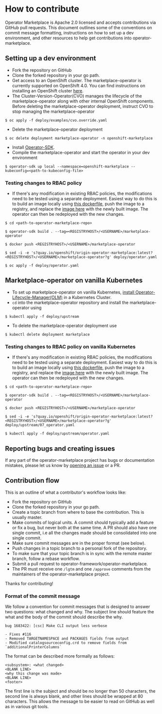 # How to contribute

Operator Marketplace is Apache 2.0 licensed and accepts contributions via GitHub pull requests. This document outlines some of the conventions on commit message formatting, instructions on how to set up a dev environment, and other resources to help get contributions into operator-marketplace.  

## Setting up a dev environment

- Fork the repository on GitHub
- Clone the forked repository in your go path.
- Get access to an OpenShift cluster. The marketplace-operator is currently supported on OpenShift 4.0. You can find instructions on installing an OpenShift cluster [here](https://github.com/openshift/installer).
- The Cluster-Version-Operator(CVO) manages the lifecycle of the marketplace-operator along with other internal OpenShift components. Before deleting the marketplace-operator deployment, instruct CVO to stop managing the marketplace-operator 
```
$ oc apply -f deploy/examples/cvo.override.yaml
``` 
- Delete the marketplace-operator deployment
```
$ oc delete deployment marketplace-operator -n openshift-marketplace
```
- Install [Operator-SDK](https://github.com/operator-framework/operator-sdk).
- Compile the marketplace-operator and start the operator in your dev environment
```
$ operator-sdk up local --namespace=openshift-marketplace --kubeconfig=<path-to-kubeconfig-file>  
```

### Testing changes to RBAC policy
- If there's any modification in existing RBAC policies, the modifications need to be tested using a separate deployment. Easiest way to do this is to build an image locally using [this dockerfile](./Dockerfile), push the image to a registry, and replace the [image here](https://github.com/operator-framework/operator-marketplace/blob/master/deploy/operator.yaml#L23) with the newly built image. The operator can then be redeployed with the new changes.   

```
$ cd <path-to-operator-marketplace-repo>

$ operator-sdk build . --tag=<REGISTRYHOST>/<USERNAME>/marketplace-operator

$ docker push <REGISTRYHOST>/<USERNAME>/marketplace-operator 

$ sed -i -e 's?quay.io/openshift/origin-operator-marketplace:latest?<REGISTRYHOST>/<USERNAME>/marketplace-operator?g' deploy/operator.yaml

$ oc apply -f deploy/operator.yaml
```

## Marketplace-operator on vanilla Kubernetes

- To set up marketplace-operator on vanilla Kubernetes, [install Operator-Lifecycle-Manager(OLM)](https://github.com/operator-framework/operator-lifecycle-manager/blob/master/Documentation/install/install.md) in a Kubernetes Cluster. 
- `cd` into the marketplace-operator repository and install the marketplace-operator using 
```
$ kubectl apply -f deploy/upstream
```
- To delete the marketplace-operator deployment use 
```
$ kubectl delete deployment marketplace
``` 

### Testing changes to RBAC policy on vanilla Kubernetes
- If there's any modification in existing RBAC policies, the modifications need to be tested using a separate deployment. Easiest way to do this is to build an image locally using [this dockerfile](./Dockerfile), push the image to a registry, and replace the [image here](https://github.com/operator-framework/operator-marketplace/blob/master/deploy/upstream/07_operator.yaml#L28) with the newly built image. The operator can then be redeployed with the new changes.

```
$ cd <path-to-operator-marketplace-repo>

$ operator-sdk build . --tag=<REGISTRYHOST>/<USERNAME>/marketplace-operator

$ docker push <REGISTRYHOST>/<USERNAME>/marketplace-operator 

$ sed -i -e 's?quay.io/openshift/origin-operator-marketplace:latest?<REGISTRYHOST>/<USERNAME>/marketplace-operator?g' deploy/upstream/07_operator.yaml

$ kubectl apply -f deploy/upstream/operator.yaml
```

## Reporting bugs and creating issues

If any part of the operator-marketplace project has bugs or documentation mistakes, please let us know by [opening an issue](https://github.com/operator-framework/operator-marketplace/issues/new) or a PR. 

## Contribution flow

This is an outline of what a contributor's workflow looks like:

- Fork the repository on GitHub
- Clone the forked repository in your go path.
- Create a topic branch from where to base the contribution. This is usually master.
- Make commits of logical units. A commit should typically add a feature or fix a bug, but never both at the same time. A PR should also have one single commit, i.e all the changes made should be consolidated into one single commit.  
- Make sure commit messages are in the proper format (see below).
- Push changes in a topic branch to a personal fork of the repository.
- To make sure that your topic branch is in sync with the remote master branch, follow a rebase workflow.
- Submit a pull request to operator-framework/operator-marketplace.
- The PR must receive one `/lgtm` and one `/approve` comments from the maintainers of the operator-marketplace project.

Thanks for contributing!

### Format of the commit message

We follow a convention for commit messages that is designed to answer two
questions: what changed and why. The subject line should feature the what and
the body of the commit should describe the why.

```
bug 1683422: [csc] Make CLI output less verbose

- Fixes #116
- Removed TARGETNAMESPACE and PACKAGES fields from output
- Modified catalogsourceconfig.crd to remove fields from `additionalPrinterColumns`

```

The format can be described more formally as follows:

```
<subsystem>: <what changed>
<BLANK LINE>
<why this change was made>
<BLANK LINE>
<footer>
```

The first line is the subject and should be no longer than 50 characters, the second line is always blank, and other lines should be wrapped at 80 characters. This allows the message to be easier to read on GitHub as well as in various git tools.
